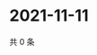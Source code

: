 # 2021-11-11

共 0 条

<!-- BEGIN WEIBO -->
<!-- 最后更新时间 Thu Nov 11 2021 04:15:08 GMT+0800 (China Standard Time) -->

<!-- END WEIBO -->
